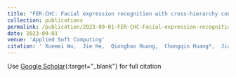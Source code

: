 ```yaml
---
title: "FER-CHC: Facial expression recognition with cross-hierarchy contrast"
collection: publications
permalink: /publication/2023-09-01-FER-CHC-Facial-expression-recognition-with-cross-hierarchy-contrast
date: 2023-09-01
venue: 'Applied Soft Computing'
citation: ' Xuemei Wu,  Jie He,  Qionghao Huang,  Changqin Huang*,  Jia Zhu,  Xiaodi Huang,  Hamido Fujita, &quot;FER-CHC: Facial expression recognition with cross-hierarchy contrast.&quot; Applied Soft Computing, 2023.'
---
```

Use [Google Scholar](https://scholar.google.com/scholar?q=FER+CHC:+Facial+expression+recognition+with+cross+hierarchy+contrast){:target="_blank"} for full citation